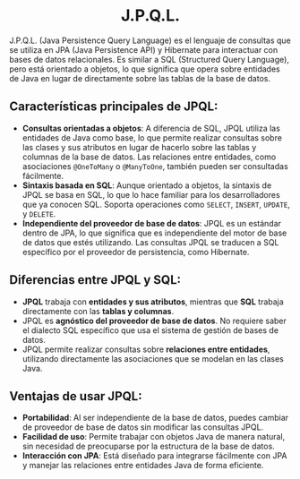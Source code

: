 <h1 align="center">J.P.Q.L.</h1>
<p>J.P.Q.L. (Java Persistence Query Language) es el lenguaje de consultas que se utiliza en JPA (Java Persistence API) y Hibernate para interactuar con bases de datos relacionales. Es similar a SQL (Structured Query Language), pero está orientado a objetos, lo que significa que opera sobre entidades de Java en lugar de directamente sobre las tablas de la base de datos.</p>
<h2>Características principales de JPQL:</h2>

- <b>Consultas orientadas a objetos</b>: A diferencia de SQL, JPQL utiliza las entidades de Java como base, lo que permite realizar consultas sobre las clases y sus atributos en lugar de hacerlo sobre las tablas y columnas de la base de datos. Las relaciones entre entidades, como asociaciones `@OneToMany` o `@ManyToOne`, también pueden ser consultadas fácilmente.
- <b>Sintaxis basada en SQL</b>: Aunque orientado a objetos, la sintaxis de JPQL se basa en SQL, lo que lo hace familiar para los desarrolladores que ya conocen SQL. Soporta operaciones como `SELECT`, `INSERT`, `UPDATE`, y `DELETE`.
- <b>Independiente del proveedor de base de datos</b>: JPQL es un estándar dentro de JPA, lo que significa que es independiente del motor de base de datos que estés utilizando. Las consultas JPQL se traducen a SQL específico por el proveedor de persistencia, como Hibernate.

<h2>Diferencias entre JPQL y SQL:</h2>

- <b>JPQL</b> trabaja con <b>entidades y sus atributos</b>, mientras que <b>SQL</b> trabaja directamente con las <b>tablas y columnas</b>.
- JPQL es <b>agnóstico del proveedor de base de datos</b>. No requiere saber el dialecto SQL específico que usa el sistema de gestión de bases de datos.
- JPQL permite realizar consultas sobre <b>relaciones entre entidades</b>, utilizando directamente las asociaciones que se modelan en las clases Java.

<h2>Ventajas de usar JPQL:</h2>

- <b>Portabilidad</b>: Al ser independiente de la base de datos, puedes cambiar de proveedor de base de datos sin modificar las consultas JPQL.
- <b>Facilidad de uso</b>: Permite trabajar con objetos Java de manera natural, sin necesidad de preocuparse por la estructura de la base de datos.
- <b>Interacción con JPA</b>: Está diseñado para integrarse fácilmente con JPA y manejar las relaciones entre entidades Java de forma eficiente.
